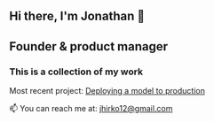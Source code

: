 ## Hi there, I'm Jonathan 🤙 
## Founder & product manager
### This is a collection of my work
Most recent project: <a href="https://github.com/shibby576/WineSite/blob/main/README.md" target="_blank">Deploying a model to production</a>


📫 You can reach me at: jhirko12@gmail.com


<!--
**shibby576/shibby576** is a ✨ _special_ ✨ repository because its `README.md` (this file) appears on your GitHub profile.

Here are some ideas to get you started:

- 🔭 I’m currently working on ...
- 🌱 I’m currently learning ...
- 👯 I’m looking to collaborate on ...
- 🤔 I’m looking for help with ...
- 💬 Ask me about ...
- 📫 How to reach me: ...
- 😄 Pronouns: ...
- ⚡ Fun fact: ...
-->
